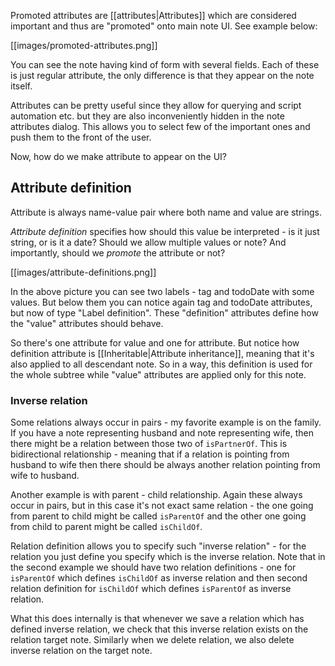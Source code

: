 Promoted attributes are [[attributes|Attributes]] which are considered important and thus are "promoted" onto main note UI. See example below:

[[images/promoted-attributes.png]]

You can see the note having kind of form with several fields. Each of these is just regular attribute, the only difference is that they appear on the note itself.

Attributes can be pretty useful since they allow for querying and script automation etc. but they are also inconveniently hidden in the note attributes dialog. This allows you to select few of the important ones and push them to the front of the user.

Now, how do we make attribute to appear on the UI?

## Attribute definition

Attribute is always name-value pair where both name and value are strings.

*Attribute definition* specifies how should this value be interpreted - is it just string, or is it a date? Should we allow multiple values or note? And importantly, should we *promote* the attribute or not?

[[images/attribute-definitions.png]]

In the above picture you can see two labels - tag and todoDate with some values. But below them you can notice again tag and todoDate attributes, but now of type "Label definition". These "definition" attributes define how the "value" attributes should behave.

So there's one attribute for value and one for attribute. But notice how definition attribute is [[Inheritable|Attribute inheritance]], meaning that it's also applied to all descendant note. So in a way, this definition is used for the whole subtree while "value" attributes are applied only for this note.

### Inverse relation

Some relations always occur in pairs - my favorite example is on the family. If you have a note representing husband and note representing wife, then there might be a relation between those two of `isPartnerOf`. This is bidirectional relationship - meaning that if a relation is pointing from husband to wife then there should be always another relation pointing from wife to husband.

Another example is with parent - child relationship. Again these always occur in pairs, but in this case it's not exact same relation - the one going from parent to child might be called `isParentOf` and the other one going from child to parent might be called `isChildOf`.

Relation definition allows you to specify such "inverse relation" - for the relation you just define you specify which is the inverse relation. Note that in the second example we should have two relation definitions - one for `isParentOf` which defines `isChildOf` as inverse relation and then second relation definition for `isChildOf` which defines `isParentOf` as inverse relation.

What this does internally is that whenever we save a relation which has defined inverse relation, we check that this inverse relation exists on the relation target note. Similarly when we delete relation, we also delete inverse relation on the target note.